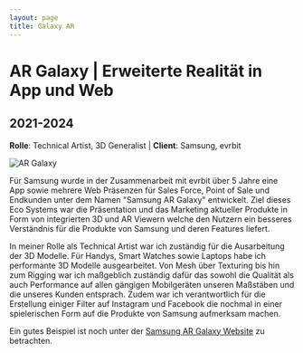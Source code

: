 ```yaml
---
layout: page
title: Galaxy AR
---
```


# AR Galaxy | Erweiterte Realität in App und Web
## 2021-2024

**Rolle**: Technical Artist, 3D Generalist
| **Client**: Samsung, evrbit

![AR Galaxy](../../assets/files/phone-samsung.png "Beispiel Handy in Web Anwendung")

Für Samsung wurde in der Zusammenarbeit mit evrbit über 5 Jahre eine App sowie mehrere Web Präsenzen für Sales Force, Point of Sale und Endkunden unter dem Namen "Samsung AR Galaxy" entwickelt. Ziel dieses Eco Systems war die Präsentation und das Marketing aktueller Produkte in Form von integrierten 3D und AR Viewern welche den Nutzern ein besseres Verständnis für die Produkte von Samsung und deren Features liefert. 

In meiner Rolle als Technical Artist war ich zuständig für die Ausarbeitung der 3D Modelle. Für Handys, Smart Watches sowie Laptops habe ich performante 3D Modelle ausgearbeitet. Von Mesh über Texturing bis hin zum Rigging war ich maßgeblich zuständig dafür das sowohl die Qualität als auch Performance auf allen gängigen Mobilgeräten unseren Maßstäben und die unseres Kunden entsprach.
Zudem war ich verantwortlich für die Erstellung einiger Filter auf Instagram und Facebook die nochmal in einer spielerischen Form auf die Produkte von Samsung aufmerksam machen.

Ein gutes Beispiel ist noch unter der [Samsung AR Galaxy Website](https://ar-galaxy.de/) zu betrachten.
